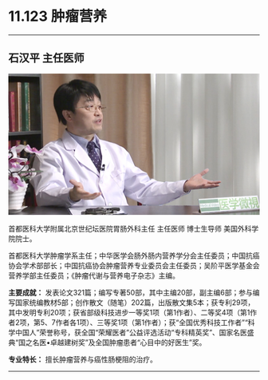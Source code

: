 # 11.123 肿瘤营养

---

## 石汉平 主任医师

![1682751633614](image/c11_123/1682751633614.png)

首都医科大学附属北京世纪坛医院胃肠外科主任 主任医师 博士生导师 美国外科学院院士。

首都医科大学肿瘤学系主任；中华医学会肠外肠内营养学分会主任委员；中国抗癌协会学术部部长；中国抗癌协会肿瘤营养专业委员会主任委员；吴阶平医学基金会营养学部主任委员；《肿瘤代谢与营养电子杂志》主编。


**主要成就：** 发表论文321篇；编写专著50部，其中主编20部，副主编6部；参与编写国家统编教材5部；创作散文（随笔）202篇，出版散文集5本；获专利29项，其中发明专利20项；获省部级科技进步一等奖1项（第1作者）、二等奖4项（第1作者2项，第5、7作者各1项）、三等奖1项（第1作者）；获“全国优秀科技工作者”“科学中国人”荣誉称号，获全国“荣耀医者”公益评选活动“专科精英奖”、国家名医盛典“国之名医•卓越建树奖”及全国肿瘤患者“心目中的好医生”奖。


**专业特长：** 擅长肿瘤营养与癌性肠梗阻的治疗。

---
